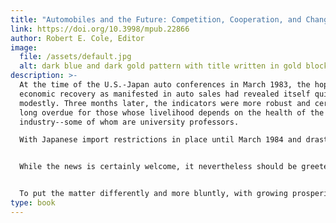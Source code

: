 ```yaml
---
title: "Automobiles and the Future: Competition, Cooperation, and Change"
link: https://doi.org/10.3998/mpub.22866
author: Robert E. Cole, Editor
image:
  file: /assets/default.jpg
  alt: dark blue and dark gold pattern with title written in gold block
description: >-
  At the time of the U.S.-Japan auto conferences in March 1983, the hoped-for
  economic recovery as manifested in auto sales had revealed itself quite
  modestly. Three months later, the indicators were more robust and certainly
  long overdue for those whose livelihood depends on the health of the
  industry--some of whom are university professors.

  With Japanese import restrictions in place until March 1984 and drastically reduced break-even points for domestic manufactures, rising consumer demand holds great promise for the industry. The rapidly rising stock prices of the auto-makers captures well the sense of heightened optimism, as do the various forecasts for improved profits.


  While the news is certainly welcome, it nevertheless should be greeted with caution. As Mr. Perkins noted at the conference, "we have a tendency to forget things very quickly. If we have a boom market this year, there is a good chance that a lot of things we learned will be forgotten."


  To put the matter differently and more bluntly, with growing prosperity there is the risk that management will fall back into old habits, making impossible the achievement of sustained quality and productivity improvement. Similarly, the commitment to develop cooperative relations with workers and suppliers will weaken. The union will be under membership pressure to retrieve concessions rather than to take the longer-term view. This longer-term view recognizes that "up-front increases" and adherence to existing work rules increasingly come at the sacrifice of future job security. Government policymakers will turn their attention away from the industry. This may not mean a great deal given how weakly focused their attentions has been during the last three years and how mixed and contradictory government auto policies have been for over a decade.
type: book
---
```

